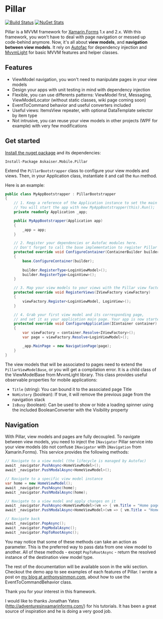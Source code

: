 # Pillar

[![Build Status](https://travis-ci.org/asimmon/Pillar.svg?branch=master)](https://travis-ci.org/asimmon/Pillar)
[![NuGet Stats](https://img.shields.io/nuget/dt/Askaiser.Mobile.Pillar.svg)](https://www.nuget.org/packages/Askaiser.Mobile.Pillar)

Pillar is a MVVM framework for [Xamarin.Forms](https://xamarin.com/forms) 1.x and 2.x. With this framework, you won't have to deal with page navigation or messed up code-behind anymore. Now, it's all about **view models**, and **navigation between view models**. It rely on [Autofac](http://autofac.org/) for dependency injection and [MvvmLight](https://mvvmlight.codeplex.com/) for basic MVVM features and helper classes.

## Features

* ViewModel navigation, you won't need to manipulate pages in your view models
* Design your apps with unit testing in mind with dependency injection
* Flexible, you can use differents patterns: ViewModel first, Messaging, ViewModelLocator (without static classes, wiki page coming soon)
* EventToCommand behavior and useful converters included
* Useful views: ItemsView repeater, with optional DataTemplate selector by item type
* Not intrusive, you can reuse your view models in other projects (WPF for example) with very few modifications 

## Get started

[Install the nuget package](https://www.nuget.org/packages/Askaiser.Mobile.Pillar/) and its dependencies:

    Install-Package Askaiser.Mobile.Pillar

Extend the `PillarBootstrapper` class to configure your view models and views. Then, in your Application class, instantiate it and call the `Run` method.

Here is an example:

```C#
public class MyAppBootstrapper : PillarBootstrapper
{
    // 1. Keep a reference of the Application instance to set the main page later.
    // You will start the app with new MyAppBootstrapper(this).Run();
    private readonly Application _app;

    public MyAppBootstrapper(Application app)
    {
        _app = app;
    }

    // 2. Register your dependencies or Autofac modules here.
    // Don't forget to call the base implementation to register Pillar dependencies.
    protected override void ConfigureContainer(ContainerBuilder builder)
    {
		base.ConfigureContainer(builder);
        
        builder.RegisterType<LoginViewModel>();
        builder.RegisterType<LoginView>();
    }

    // 3. Map your view models to your views with the Pillar view factory.
    protected override void RegisterViews(IViewFactory viewFactory)
    {
        viewFactory.Register<LoginViewModel, LoginView>();
    }

    // 4. Grab your first view model and its corresponding page,
    // and set it as your application main page. Your app is now started!
    protected override void ConfigureApplication(IContainer container)
    {
        var viewFactory = container.Resolve<IViewFactory>();
        var page = viewFactory.Resolve<LoginViewModel>();

        _app.MainPage = new NavigationPage(page);
    }
}
```

The view models that will be associated to pages need to extend the `PillarViewModelBase`, or you will get a compilation error. It is a child class of the ViewModelBase from MvvmLight library. This class provides useful observable properties for mobile applications:

* `Title` (string): You can bound it to the associated page Title
* `NoHistory` (boolean): If true, it will remove the previous page from the navigation stack
* `IsBusy` (boolean): Can be used to show or hide a loading spinner using the included BooleanConverter with the Visibility property

## Navigation

With Pillar, view models and pages are fully decoupled. To navigate between view models, you need to inject the `INavigator` Pillar service into your view models (do not confuse `INavigator` with `INavigation` from Xamarin.Forms). This service provides the following methods:

```C#
// Navigate to a view model (the lifecycle is managed by Autofac)
await _navigator.PushAsync<HomeViewModel>();
await _navigator.PushModalAsync<HomeViewModel>();

// Navigate to a specific view model instance
var home = new HomeViewModel();
await _navigator.PushAsync(home);
await _navigator.PushModalAsync(home);

// Navigate to a view model and apply changes on it
await _navigator.PushAsync<HomeViewModel>(vm => { vm.Title = "Home page"; });
await _navigator.PushModalAsync<HomeViewModel>(vm => { vm.Title = "Home page"; });

// Navigate back
await _navigator.PopAsync();
await _navigator.PopModalAsync();
await _navigator.PopToRootAsync();
```

You may notice that some of these methods can take an action as parameter. This is the preferred way to pass data from one view model to another. All of these methods - except `PopToRootAsync` - return the resolved instance of the destination view model type.

The rest of the documentation will be available soon in the wiki section. Checkout the demo app to see examples of each features of Pillar. I wrote a post on [my blog at anthonysimmon.com](https://anthonysimmon.com/eventtocommand-in-xamarin-forms-apps/), about how to use the EventToCommandBehavior class.

Thank you for your interest in this framework.

I would like to thanks Jonathan Yates (http://adventuresinxamarinforms.com/) for his tutorials. It has been a great source of inspiration and he is doing a very good job.
